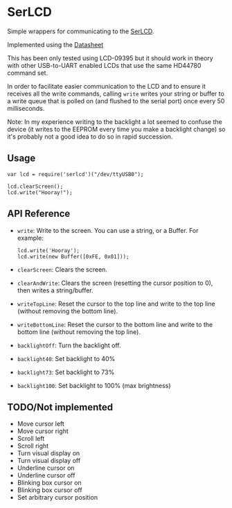 # SerLCD

Simple wrappers for communicating to the [SerLCD](https://www.sparkfun.com/products/9395).

Implemented using the [Datasheet](http://www.sparkfun.com/datasheets/LCD/SerLCD_V2_5.PDF)

This has been only tested using LCD-09395 but it should work in theory with other USB-to-UART enabled LCDs that use the same HD44780 command set.

In order to facilitate easier communication to the LCD and to ensure it receives all the write commands, calling `write` writes your string or buffer to a write queue that is polled on (and flushed to the serial port) once every 50 milliseconds.

Note: In my experience writing to the backlight a lot seemed to confuse the device (it writes to the EEPROM every time you make a backlight change) so it's probably not a good idea to do so in rapid succession. 

## Usage

    var lcd = require('serlcd')("/dev/ttyUSB0");

    lcd.clearScreen();
    lcd.write("Hooray!");

## API Reference

* `write`:  Write to the screen.  You can use a string, or a Buffer. For example:
    ```
    lcd.write('Hooray');
    lcd.write(new Buffer([0xFE, 0x01]));
    ```

* `clearScreen`: Clears the screen.
* `clearAndWrite`: Clears the screen (resetting the cursor position to 0), then writes a string/buffer.
* `writeTopLine`: Reset the cursor to the top line and write to the top line (without removing the bottom line).
* `writeBottomLine`: Reset the cursor to the bottom line and write to the bottom line (without removing the top line).
* `backlightOff`: Turn the backlight off.
* `backlight40`: Set backlight to 40%
* `backlight73`: Set backlight to 73%
* `backlight100`: Set backlight to 100% (max brightness)



## TODO/Not implemented

* Move cursor left
* Move cursor right
* Scroll left
* Scroll right
* Turn visual display on
* Turn visual display off
* Underline cursor on
* Underline cursor off
* Blinking box cursor on
* Blinking box cursor off
* Set arbitrary cursor position